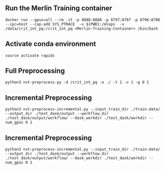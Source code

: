 ## Run the Merlin Training container
```
docker run --gpus=all --rm -it -p 8888:8888 -p 8797:8787 -p 8796:8786 --ipc=host --cap-add SYS_PTRACE  -v ${PWD}:/mlops  -v /data/crit_int_pq:/crit_int_pq <Merlin-Training-Container> /bin/bash
```

## Activate conda environment
```
source activate rapids
```

## Full Preprocessing
```
python3 nvt-preprocess.py -d /crit_int_pq -o ./ -t 1 -v 1 -g 0 1
```


## Incremental Preprocessing
```
python3 nvt-preprocess-incremental.py --input_train_dir ./train-data/ --output_dir ./test_dask/output --workflow_dir ./test_dask/output/workflow/ --dask_workdir ./test_dask/workdir --num_gpus 0 1
```


## Incremental Preprocessing
```
python3 nvt-preprocess-incremental.py --input_train_dir ./train-data/ --output_dir ./test_dask/output --workflow_dir ./test_dask/output/workflow/ --dask_workdir ./test_dask/workdir --num_gpus 0 1
```
